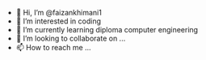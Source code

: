 - 👋 Hi, I’m @faizankhimani1
- 👀 I’m interested in coding
- 🌱 I’m currently learning diploma computer engineering
- 💞️ I’m looking to collaborate on ...
- 📫 How to reach me ...

<!---
faizankhimani1/faizankhimani1 is a ✨ special ✨ repository because its `README.md` (this file) appears on your GitHub profile.
You can click the Preview link to take a look at your changes.
--->
